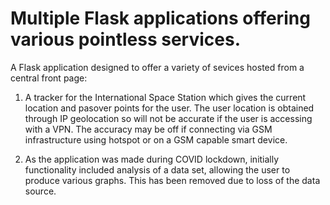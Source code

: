 # Multiple Flask applications offering various pointless services.
A Flask application designed to offer a variety of sevices hosted from a central front page:

1. A tracker for the International Space Station which gives the current location and pasover points for the user. The user location is obtained through IP geolocation so will not be accurate if the user is accessing with a VPN. The accuracy may be off if connecting via GSM infrastructure using hotspot or on a GSM capable smart device.

2.  As the application was made during COVID lockdown, initially functionality included analysis of a data set, allowing the user to produce various graphs. This has been removed due to loss of the data source.
